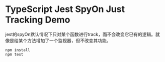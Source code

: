 TypeScript Jest SpyOn Just Tracking Demo
========================================

jest的spyOn默认情况下只对某个函数进行track，而不会改变它已有的逻辑。就像是给某个方法增加了一个监视器，但不改变其功能。

```
npm install
npm test
```
